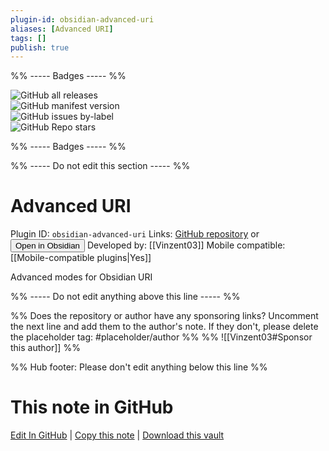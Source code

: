 ```yaml
---
plugin-id: obsidian-advanced-uri
aliases: [Advanced URI]
tags: []
publish: true
---
```


%% ----- Badges ----- %%

![GitHub all releases](https://img.shields.io/github/downloads/Vinzent03/obsidian-advanced-uri/total?color=573E7A&logo=github&style=for-the-badge)  
![GitHub manifest version](https://img.shields.io/github/manifest-json/v/Vinzent03/obsidian-advanced-uri?color=573E7A&logo=github&style=for-the-badge)  
![GitHub issues by-label](https://img.shields.io/github/issues/Vinzent03/obsidian-advanced-uri/help%20wanted?color=573E7A&logo=github&style=for-the-badge)  
![GitHub Repo stars](https://img.shields.io/github/stars/Vinzent03/obsidian-advanced-uri?color=573E7A&logo=github&style=for-the-badge)

%% ----- Badges ----- %%

%% ----- Do not edit this section ----- %%

# Advanced URI

Plugin ID: `obsidian-advanced-uri`
Links: [GitHub repository](https://github.com/Vinzent03/obsidian-advanced-uri) or [<button id=HH>Open in Obsidian</button>](obsidian://show-plugin?id=obsidian-advanced-uri)
Developed by: [[Vinzent03]]
Mobile compatible: [[Mobile-compatible plugins|Yes]]

Advanced modes for Obsidian URI

%% ----- Do not edit anything above this line ----- %%

%% Does the repository or author have any sponsoring links? Uncomment the next line and add them to the author's note. If they don't, please delete the placeholder tag: #placeholder/author %%
%% ![[Vinzent03#Sponsor this author]] %%

%% Hub footer: Please don't edit anything below this line %%

# This note in GitHub

<span class="git-footer">[Edit In GitHub](https://github.dev/obsidian-community/obsidian-hub/blob/main/02%20-%20Community%20Expansions/02.05%20All%20Community%20Expansions/Plugins/obsidian-advanced-uri.md "git-hub-edit-note") | [Copy this note](https://raw.githubusercontent.com/obsidian-community/obsidian-hub/main/02%20-%20Community%20Expansions/02.05%20All%20Community%20Expansions/Plugins/obsidian-advanced-uri.md "git-hub-copy-note") | [Download this vault](https://github.com/obsidian-community/obsidian-hub/archive/refs/heads/main.zip "git-hub-download-vault") </span>
